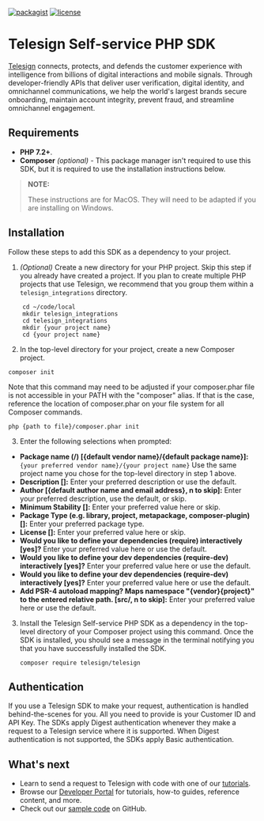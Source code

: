 [![packagist](https://img.shields.io/packagist/v/telesign/telesign.svg)](https://packagist.org/packages/telesign/telesign) [![license](https://img.shields.io/github/license/TeleSign/php_telesign.svg)](https://github.com/TeleSign/php_telesign/blob/master/LICENSE)

# Telesign Self-service PHP SDK

[Telesign](https://telesign.com) connects, protects, and defends the customer experience with intelligence from billions of digital interactions and mobile signals. Through developer-friendly APIs that deliver user verification, digital identity, and omnichannel communications, we help the world's largest brands secure onboarding, maintain account integrity, prevent fraud, and streamline omnichannel engagement.

## Requirements

* **PHP 7.2+**.
* **Composer** *(optional)* - This package manager isn't required to use this SDK, but it is required to use the installation instructions below.  

> **NOTE:**
> 
> These instructions are for MacOS. They will need to be adapted if you are installing on Windows.

## Installation

Follow these steps to add this SDK as a dependency to your project.

1. *(Optional)* Create a new directory for your PHP project. Skip this step if you already have created a project. If you plan to create multiple PHP projects that use Telesign, we recommend that you group them within a `telesign_integrations` directory.
```
    cd ~/code/local
    mkdir telesign_integrations
    cd telesign_integrations
    mkdir {your project name}
    cd {your project name}
```

2. In the top-level directory for your project, create a new Composer project. 

```
composer init
```

Note that this command may need to be adjusted if your composer.phar file is not accessible in your PATH with the "composer" alias. If that is the case, reference the location of composer.phar on your file system for all Composer commands.

```
php {path to file}/composer.phar init
```

3. Enter the following selections when prompted:
  * **Package name (<vendor>/<name>) [{default vendor name}/{default package name}]:** `{your preferred vendor name}/{your project name}` Use the same project name you chose for the top-level directory in step 1 above.
  * **Description []:** Enter your preferred description or use the default.
  * **Author [{default author name and email address}, n to skip]:** Enter your preferred description, use the default, or skip.
  * **Minimum Stability []:** Enter your preferred value here or skip.
  * **Package Type (e.g. library, project, metapackage, composer-plugin) []:** Enter your preferred package type.
  * **License []:** Enter your preferred value here or skip.
  * **Would you like to define your dependencies (require) interactively [yes]?** Enter your preferred value here or use the default.
  * **Would you like to define your dev dependencies (require-dev) interactively [yes]?** Enter your preferred value here or use the default.
  * **Would you like to define your dev dependencies (require-dev) interactively [yes]?** Enter your preferred value here or use the default.
  * **Add PSR-4 autoload mapping? Maps namespace "{vendor}\{project}" to the entered relative path. [src/, n to skip]:** Enter your preferred value here or use the default.


3. Install the Telesign Self-service PHP SDK as a dependency in the top-level directory of your Composer project using this command. Once the SDK is installed, you should see a message in the terminal notifying you that you have successfully installed the SDK.

    `composer require telesign/telesign`

## Authentication

If you use a Telesign SDK to make your request, authentication is handled behind-the-scenes for you. All you need to provide is your Customer ID and API Key. The SDKs apply Digest authentication whenever they make a request to a Telesign service where it is supported. When Digest authentication is not supported, the SDKs apply Basic authentication.

## What's next

* Learn to send a request to Telesign with code with one of our [tutorials](https://developer.telesign.com/enterprise/docs/tutorials).  
* Browse our [Developer Portal](https://developer.telesign.com) for tutorials, how-to guides, reference content, and more.
* Check out our [sample code](https://github.com/TeleSign/sample_code) on GitHub.
